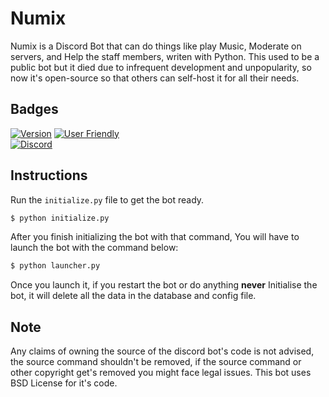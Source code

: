 # Numix
Numix is a Discord Bot that can do things like play Music, Moderate on servers, and Help the staff members, writen with Python.
This used to be a public bot but it died due to infrequent development and unpopularity, so now it's open-source so that others can self-host it for all their needs.

## Badges
[![Version](https://i.ibb.co/5rN93Yg/version-1-2-1.png)](https://forthebadge.com)
[![User Friendly](https://i.ibb.co/W6nt7Fs/user-friendly.png)](https://forthebadge.com)
<br>
[![Discord](https://discordapp.com/api/guilds/791553406266245121/embed.png)](https://discord.gg/RBRuXQgeR5)

## Instructions
Run the `initialize.py` file to get the bot ready.
```sh
$ python initialize.py
```
After you finish initializing the bot with that command, You will have to launch the bot with the command below:
```sh
$ python launcher.py
```
Once you launch it, if you restart the bot or do anything **never** Initialise the bot, it will delete all the data in the database and config file.

## Note
Any claims of owning the source of the discord bot's code is not advised, the source command shouldn't be removed, if the source command or other copyright get's removed you might face legal issues.
This bot uses BSD License for it's code.
